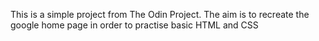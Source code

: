 This is a simple project from The Odin Project.
The aim is to recreate the google home page in order to practise basic HTML and CSS
